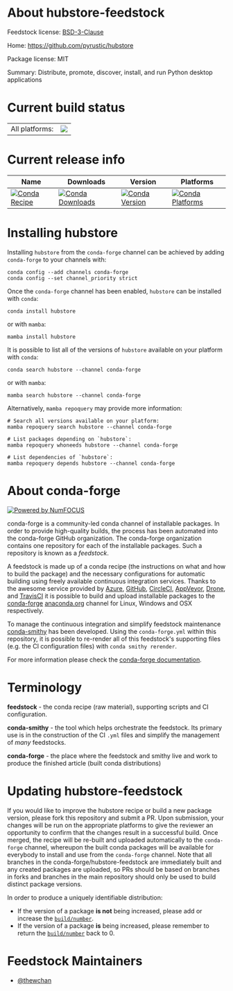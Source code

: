 About hubstore-feedstock
========================

Feedstock license: [BSD-3-Clause](https://github.com/conda-forge/hubstore-feedstock/blob/main/LICENSE.txt)

Home: https://github.com/pyrustic/hubstore

Package license: MIT

Summary: Distribute, promote, discover, install, and run Python desktop applications

Current build status
====================


<table><tr><td>All platforms:</td>
    <td>
      <a href="https://dev.azure.com/conda-forge/feedstock-builds/_build/latest?definitionId=21233&branchName=main">
        <img src="https://dev.azure.com/conda-forge/feedstock-builds/_apis/build/status/hubstore-feedstock?branchName=main">
      </a>
    </td>
  </tr>
</table>

Current release info
====================

| Name | Downloads | Version | Platforms |
| --- | --- | --- | --- |
| [![Conda Recipe](https://img.shields.io/badge/recipe-hubstore-green.svg)](https://anaconda.org/conda-forge/hubstore) | [![Conda Downloads](https://img.shields.io/conda/dn/conda-forge/hubstore.svg)](https://anaconda.org/conda-forge/hubstore) | [![Conda Version](https://img.shields.io/conda/vn/conda-forge/hubstore.svg)](https://anaconda.org/conda-forge/hubstore) | [![Conda Platforms](https://img.shields.io/conda/pn/conda-forge/hubstore.svg)](https://anaconda.org/conda-forge/hubstore) |

Installing hubstore
===================

Installing `hubstore` from the `conda-forge` channel can be achieved by adding `conda-forge` to your channels with:

```
conda config --add channels conda-forge
conda config --set channel_priority strict
```

Once the `conda-forge` channel has been enabled, `hubstore` can be installed with `conda`:

```
conda install hubstore
```

or with `mamba`:

```
mamba install hubstore
```

It is possible to list all of the versions of `hubstore` available on your platform with `conda`:

```
conda search hubstore --channel conda-forge
```

or with `mamba`:

```
mamba search hubstore --channel conda-forge
```

Alternatively, `mamba repoquery` may provide more information:

```
# Search all versions available on your platform:
mamba repoquery search hubstore --channel conda-forge

# List packages depending on `hubstore`:
mamba repoquery whoneeds hubstore --channel conda-forge

# List dependencies of `hubstore`:
mamba repoquery depends hubstore --channel conda-forge
```


About conda-forge
=================

[![Powered by
NumFOCUS](https://img.shields.io/badge/powered%20by-NumFOCUS-orange.svg?style=flat&colorA=E1523D&colorB=007D8A)](https://numfocus.org)

conda-forge is a community-led conda channel of installable packages.
In order to provide high-quality builds, the process has been automated into the
conda-forge GitHub organization. The conda-forge organization contains one repository
for each of the installable packages. Such a repository is known as a *feedstock*.

A feedstock is made up of a conda recipe (the instructions on what and how to build
the package) and the necessary configurations for automatic building using freely
available continuous integration services. Thanks to the awesome service provided by
[Azure](https://azure.microsoft.com/en-us/services/devops/), [GitHub](https://github.com/),
[CircleCI](https://circleci.com/), [AppVeyor](https://www.appveyor.com/),
[Drone](https://cloud.drone.io/welcome), and [TravisCI](https://travis-ci.com/)
it is possible to build and upload installable packages to the
[conda-forge](https://anaconda.org/conda-forge) [anaconda.org](https://anaconda.org/)
channel for Linux, Windows and OSX respectively.

To manage the continuous integration and simplify feedstock maintenance
[conda-smithy](https://github.com/conda-forge/conda-smithy) has been developed.
Using the ``conda-forge.yml`` within this repository, it is possible to re-render all of
this feedstock's supporting files (e.g. the CI configuration files) with ``conda smithy rerender``.

For more information please check the [conda-forge documentation](https://conda-forge.org/docs/).

Terminology
===========

**feedstock** - the conda recipe (raw material), supporting scripts and CI configuration.

**conda-smithy** - the tool which helps orchestrate the feedstock.
                   Its primary use is in the construction of the CI ``.yml`` files
                   and simplify the management of *many* feedstocks.

**conda-forge** - the place where the feedstock and smithy live and work to
                  produce the finished article (built conda distributions)


Updating hubstore-feedstock
===========================

If you would like to improve the hubstore recipe or build a new
package version, please fork this repository and submit a PR. Upon submission,
your changes will be run on the appropriate platforms to give the reviewer an
opportunity to confirm that the changes result in a successful build. Once
merged, the recipe will be re-built and uploaded automatically to the
`conda-forge` channel, whereupon the built conda packages will be available for
everybody to install and use from the `conda-forge` channel.
Note that all branches in the conda-forge/hubstore-feedstock are
immediately built and any created packages are uploaded, so PRs should be based
on branches in forks and branches in the main repository should only be used to
build distinct package versions.

In order to produce a uniquely identifiable distribution:
 * If the version of a package **is not** being increased, please add or increase
   the [``build/number``](https://docs.conda.io/projects/conda-build/en/latest/resources/define-metadata.html#build-number-and-string).
 * If the version of a package **is** being increased, please remember to return
   the [``build/number``](https://docs.conda.io/projects/conda-build/en/latest/resources/define-metadata.html#build-number-and-string)
   back to 0.

Feedstock Maintainers
=====================

* [@thewchan](https://github.com/thewchan/)

